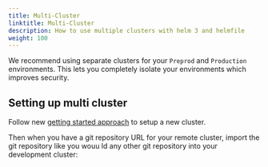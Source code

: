 ```yaml
---
title: Multi-Cluster
linktitle: Multi-Cluster
description: How to use multiple clusters with helm 3 and helmfile
weight: 100
---
```



We recommend using separate clusters for your `Preprod` and `Production` environments. This lets you completely isolate your environments which improves security.


## Setting up multi cluster

Follow new [getting started approach](/docs/v3/getting-started/) to setup a new cluster.

Then when you have a git repository URL for your remote cluster, import the git repository like you wouu
ld any other git repository into your development cluster:


